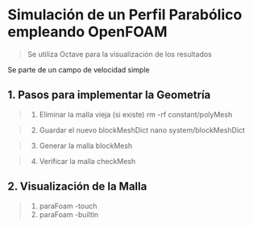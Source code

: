 # Simulación de un Perfil Parabólico empleando OpenFOAM 
> Se utiliza Octave para la visualización de los resultados 

Se parte de un campo de velocidad simple

## 1. Pasos para implementar la Geometría

> 1. Eliminar la malla vieja (si existe)
> rm -rf constant/polyMesh

> 2. Guardar el nuevo blockMeshDict
> nano system/blockMeshDict  

> 3. Generar la malla
> blockMesh

> 4. Verificar la malla
> checkMesh

## 2. Visualización de la Malla 

> 1. paraFoam -touch
> 2. paraFoam -builtin
